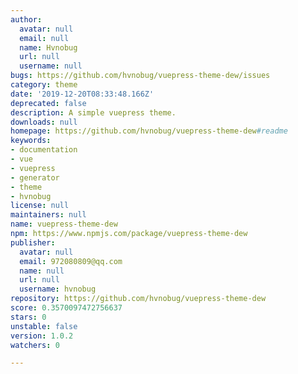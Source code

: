 ```yaml
---
author:
  avatar: null
  email: null
  name: Hvnobug
  url: null
  username: null
bugs: https://github.com/hvnobug/vuepress-theme-dew/issues
category: theme
date: '2019-12-20T08:33:48.166Z'
deprecated: false
description: A simple vuepress theme.
downloads: null
homepage: https://github.com/hvnobug/vuepress-theme-dew#readme
keywords:
- documentation
- vue
- vuepress
- generator
- theme
- hvnobug
license: null
maintainers: null
name: vuepress-theme-dew
npm: https://www.npmjs.com/package/vuepress-theme-dew
publisher:
  avatar: null
  email: 972080809@qq.com
  name: null
  url: null
  username: hvnobug
repository: https://github.com/hvnobug/vuepress-theme-dew
score: 0.3570097472756637
stars: 0
unstable: false
version: 1.0.2
watchers: 0

---
```


